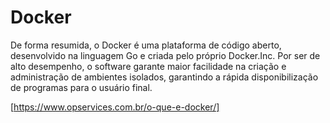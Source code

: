 # Docker

De forma resumida, o Docker é uma plataforma de código aberto, desenvolvido na linguagem Go e criada pelo próprio Docker.Inc. Por ser de alto desempenho, o software garante maior facilidade na criação e administração de ambientes isolados, garantindo a rápida disponibilização de programas para o usuário final.

[https://www.opservices.com.br/o-que-e-docker/]